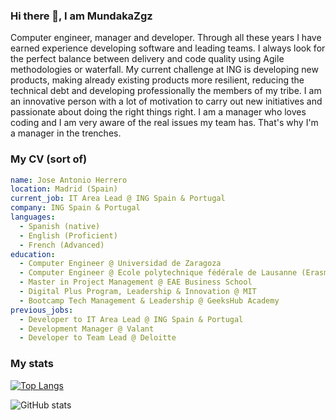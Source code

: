 ### Hi there 👋, I am MundakaZgz
Computer engineer, manager and developer. Through all these years I have earned experience developing software and leading teams. I always look for the perfect balance between delivery and code quality using Agile methodologies or waterfall.
My current challenge at ING is developing new products, making already existing products more resilient, reducing the technical debt and developing professionally the members of my tribe.
I am an innovative person with a lot of motivation to carry out new initiatives and passionate about doing the right things right.
I am a manager who loves coding and I am very aware of the real issues my team has. That's why I'm a manager in the trenches.

### My CV (sort of)

```yaml
name: Jose Antonio Herrero
location: Madrid (Spain)
current_job: IT Area Lead @ ING Spain & Portugal
company: ING Spain & Portugal
languages:
  - Spanish (native)
  - English (Proficient)
  - French (Advanced)
education:
  - Computer Engineer @ Universidad de Zaragoza
  - Computer Engineer @ Ecole polytechnique fédérale de Lausanne (Erasmus program)
  - Master in Project Management @ EAE Business School
  - Digital Plus Program, Leadership & Innovation @ MIT
  - Bootcamp Tech Management & Leadership @ GeeksHub Academy
previous_jobs:
  - Developer to IT Area Lead @ ING Spain & Portugal
  - Development Manager @ Valant
  - Developer to Team Lead @ Deloitte
```

### My stats

[![Top Langs](https://github-readme-stats.vercel.app/api/top-langs/?username=MundakaZgz)](https://github.com/anuraghazra/github-readme-stats)

![GitHub stats](https://github-readme-stats.vercel.app/api?username=MundakaZgz&show_icons=true)  

<!--
**MundakaZgz/MundakaZgz** is a ✨ _special_ ✨ repository because its `README.md` (this file) appears on your GitHub profile.

Here are some ideas to get you started:

- 🔭 I’m currently working on ...
- 🌱 I’m currently learning ...
- 👯 I’m looking to collaborate on ...
- 🤔 I’m looking for help with ...
- 💬 Ask me about ...
- 📫 How to reach me: ...
- 😄 Pronouns: ...
- ⚡ Fun fact: ...
-->
